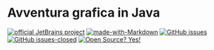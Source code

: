 # Avventura grafica in Java

[![official JetBrains project](http://jb.gg/badges/official.svg)](https://confluence.jetbrains.com/display/ALL/JetBrains+on+GitHub)
[![made-with-Markdown](https://img.shields.io/badge/Made%20with-Markdown-1f425f.svg)](http://commonmark.org)
[![GitHub issues](https://img.shields.io/github/issues/burraco135/map2021.svg)](https://GitHub.com/burraco135/map2021/issues/)
[![GitHub issues-closed](https://img.shields.io/github/issues-closed/burraco135/map2021.svg)](https://GitHub.com/burraco135/map2021/issues?q=is%3Aissue+is%3Aclosed)
[![Open Source? Yes!](https://badgen.net/badge/Open%20Source%20%3F/Yes%21/blue?icon=github)](https://github.com/Naereen/badges/)
